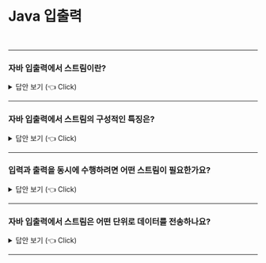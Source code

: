 
# Java 입출력
<br>

-----------------------

### 자바 입출력에서 스트림이란?

<details>
   <summary> 답안 보기 (👈 Click)</summary>
<br />

+ 스트림이란 데이터를 운반하는데 사용되는 연결 통로를 의미합니다. 
</details>

-----------------------

### 자바 입출력에서 스트림의 구성적인 특징은?

<details>
   <summary> 답안 보기 (👈 Click)</summary>
<br />

+ 스트림은 먼저 보낸 데이터를 먼저 받는 FIFO 구조로 되어 있습니다. 
</details>

-----------------------

### 입력과 출력을 동시에 수행하려면 어떤 스트림이 필요한가요?

<details>
   <summary> 답안 보기 (👈 Click)</summary>
<br />

+ 입력 스트림(Input Stream), 출력 스트림(Output Stream)이 필요합니다. 
</details>

-----------------------

### 자바 입출력에서 스트림은 어떤 단위로 데이터를 전송하나요?

<details>
   <summary> 답안 보기 (👈 Click)</summary>
<br />

+ 스트림은 기본적으로 바이트 단위로 데이터를 전송합니다. 이를 바이트 스트림이라고 합니다. 
  바이트 기반이라 함은 입출력의 단위가 1byte라는 뜻입니다. 
  자바에서는 한 문자를 의미하는 char형이 1byte가 아니라 2byte이기 때문에
  바이트기반의 스트림으로 2byte인 문자를 처리하는데 어려움이 있습니다. 
  따라서 이 점을 보완하기 위해 문자 기반의 스트림이 제공됩니다. 
</details>

-----------------------

